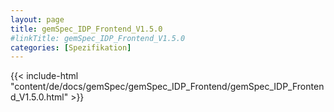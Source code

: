 ```yaml
---
layout: page
title: gemSpec_IDP_Frontend_V1.5.0
#linkTitle: gemSpec_IDP_Frontend_V1.5.0
categories: [Spezifikation]
---
```

{{< include-html "content/de/docs/gemSpec/gemSpec_IDP_Frontend/gemSpec_IDP_Frontend_V1.5.0.html" >}}
